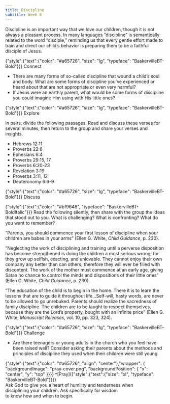 ```yaml
---
title: Discipline
subtitle: Week 8
---
```


Discipline is an important way that we love our children, though it is not always a pleasant process. In many languages “discipline” is semantically related to the word “disciple,” reminding us that every gentle effort made to train and direct our child’s behavior is preparing them to be a faithful disciple of Jesus.

{"style":{"text":{"color": "#a65726", "size": "lg", "typeface": "BaskervilleBT-Bold"}}}
Connect

+ There are many forms of so-called discipline that wound a child’s soul and body. What are some forms of discipline you’ve experienced or heard about that are not appropriate or even very harmful?
+ If Jesus were an earthly parent, what would be some forms of discipline you could imagine Him using with His little ones?

{"style":{"text":{"color": "#a65726", "size": "lg", "typeface": "BaskervilleBT-Bold"}}}
Explore

In pairs, divide the following passages. Read and discuss these verses for several minutes, then return to the group and share your verses and insights.

+ Hebrews 12:11
+ Proverbs 22:6
+ Ephesians 6:4
+ Proverbs 29:15, 17
+ Proverbs 6:20-23
+ Revelation 3:19
+ Proverbs 3:11, 12
+ Deuteronomy 6:6-9

{"style":{"text":{"color": "#a65726", "size": "lg", "typeface": "BaskervilleBT-Bold"}}}
Discuss

{"style":{"text":{"color": "#bf9648", "typeface": "BaskervilleBT-BoldItalic"}}}
Read the following silently, then share with the group the ideas that stood out to you. What is challenging? What is confronting? What do you want to remember?

“Parents, you should commence your first lesson of discipline when your children are babes in your arms” (Ellen G. White, _Child Guidance_, p. 230).

“Neglecting the work of disciplining and training until a perverse disposition has become strengthened is doing the children a most serious wrong; for they grow up selfish, exacting, and unlovable. They cannot enjoy their own company any better than can others; therefore they will ever be filled with discontent. The work of the mother must commence at an early age, giving Satan no chance to control the minds and dispositions of their little ones” (Ellen G. White, _Child Guidance_, p. 230).

“The education of the child is to begin in the home. There it is to learn the lessons that are to guide it throughout life…Self-will, hasty words, are never to be allowed to go unrebuked. Parents should realize the sacredness of family discipline. The children are to be taught to respect themselves, because they are the Lord’s property, bought with an infinite price” (Ellen G. White, _Manuscript Releases_, vol. 10, pp. 323, 324).

{"style":{"text":{"color": "#a65726", "size": "lg", "typeface": "BaskervilleBT-Bold"}}}
Challenge

+ Are there teenagers or young adults in the church who you feel have been raised well? Consider asking their parents about the methods and principles of discipline they used when their children were still young.

{"style":{"text":{"color": "#a65726", "align": "center"},"wrapper": { "backgroundImage": "pray-cover.png", "backgroundPosition": { "x": "center", "y": "top" }}}}
^[Pray]({"style":{"text":{"size": "xl", "typeface": "BaskervilleBT-Bold"}}})\
Ask God to give you a heart of humility and tenderness when\
disciplining your children. Ask specifically for wisdom\
to know how and when to begin.